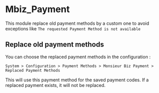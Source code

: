 # Mbiz_Payment

This module replace old payment methods by a custom one to avoid exceptions like `The requested Payment Method is not available`

## Replace old payment methods

You can choose the replaced payment methods in the configuration :

`System > Configuration > Payment Methods > Monsieur Biz Payment > Replaced Payment Methods`

This will use this payment method for the saved payment codes. If a replaced payment exists, it will not be replaced.
